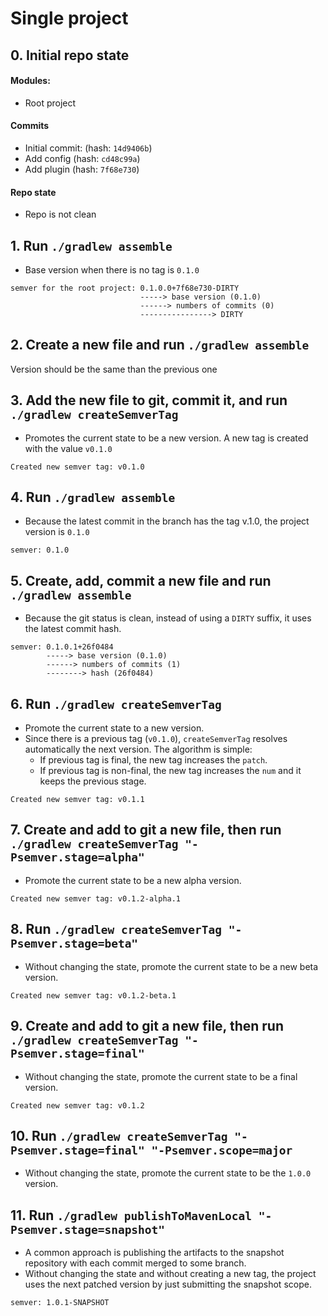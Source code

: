 # Single project

## 0. Initial repo state

#### Modules:

- Root project

#### Commits

- Initial commit: (hash: `14d9406b`)
- Add config (hash: `cd48c99a`)
- Add plugin (hash: `7f68e730`)

#### Repo state

- Repo is not clean

## 1. Run `./gradlew assemble`

- Base version when there is no tag is `0.1.0`

```text
semver for the root project: 0.1.0.0+7f68e730-DIRTY
                             -----> base version (0.1.0)
                             ------> numbers of commits (0)
                             ----------------> DIRTY
```

## 2. Create a new file and run `./gradlew assemble`

Version should be the same than the previous one

## 3. Add the new file to git, commit it, and run `./gradlew createSemverTag`

- Promotes the current state to be a new version. A new tag is created with the value `v0.1.0`

```text
Created new semver tag: v0.1.0
```

## 4. Run `./gradlew assemble`

- Because the latest commit in the branch has the tag v.1.0, the project version is `0.1.0`

```text
semver: 0.1.0
```

## 5. Create, add, commit a new file and run `./gradlew assemble`

- Because the git status is clean, instead of using a `DIRTY` suffix, it uses the latest commit
  hash.

```text
semver: 0.1.0.1+26f0484
        -----> base version (0.1.0)
        ------> numbers of commits (1)
        --------> hash (26f0484)
```

## 6. Run `./gradlew createSemverTag`

- Promote the current state to a new version.
- Since there is a previous tag (`v0.1.0`), `createSemverTag` resolves automatically the next
  version. The algorithm is simple:
    - If previous tag is final, the new tag increases the `patch`.
    - If previous tag is non-final, the new tag increases the `num` and it keeps the previous stage.

```text
Created new semver tag: v0.1.1
```

## 7. Create and add to git a new file, then run `./gradlew createSemverTag "-Psemver.stage=alpha"`

- Promote the current state to be a new alpha version.

```text
Created new semver tag: v0.1.2-alpha.1
```

## 8. Run `./gradlew createSemverTag "-Psemver.stage=beta"`

- Without changing the state, promote the current state to be a new beta version.

```text
Created new semver tag: v0.1.2-beta.1
```

## 9. Create and add to git a new file, then run `./gradlew createSemverTag "-Psemver.stage=final"`

- Without changing the state, promote the current state to be a final version.

```text
Created new semver tag: v0.1.2
```

## 10. Run `./gradlew createSemverTag "-Psemver.stage=final" "-Psemver.scope=major`

- Without changing the state, promote the current state to be the `1.0.0` version.

## 11. Run `./gradlew publishToMavenLocal "-Psemver.stage=snapshot"`

- A common approach is publishing the artifacts to the snapshot repository with each commit merged
  to some branch.
- Without changing the state and without creating a new tag, the project uses the next patched
  version by just submitting the snapshot scope.

```text
semver: 1.0.1-SNAPSHOT
```
